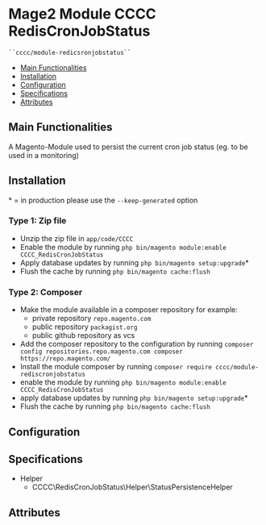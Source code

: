 # Mage2 Module CCCC RedisCronJobStatus

    ``cccc/module-redicsronjobstatus``

 - [Main Functionalities](#markdown-header-main-functionalities)
 - [Installation](#markdown-header-installation)
 - [Configuration](#markdown-header-configuration)
 - [Specifications](#markdown-header-specifications)
 - [Attributes](#markdown-header-attributes)


## Main Functionalities
A Magento-Module used to persist the current cron job status (eg. to be used in a monitoring)

## Installation
\* = in production please use the `--keep-generated` option

### Type 1: Zip file

 - Unzip the zip file in `app/code/CCCC`
 - Enable the module by running `php bin/magento module:enable CCCC_RedisCronJobStatus`
 - Apply database updates by running `php bin/magento setup:upgrade`\*
 - Flush the cache by running `php bin/magento cache:flush`

### Type 2: Composer

 - Make the module available in a composer repository for example:
    - private repository `repo.magento.com`
    - public repository `packagist.org`
    - public github repository as vcs
 - Add the composer repository to the configuration by running `composer config repositories.repo.magento.com composer https://repo.magento.com/`
 - Install the module composer by running `composer require cccc/module-rediscronjobstatus`
 - enable the module by running `php bin/magento module:enable CCCC_RedisCronJobStatus`
 - apply database updates by running `php bin/magento setup:upgrade`\*
 - Flush the cache by running `php bin/magento cache:flush`


## Configuration




## Specifications

 - Helper
	- CCCC\RedisCronJobStatus\Helper\StatusPersistenceHelper


## Attributes



